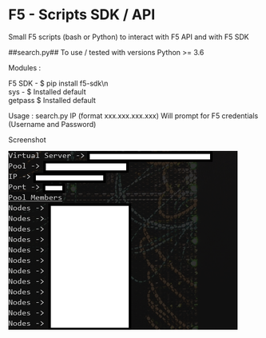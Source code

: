 # F5 - Scripts SDK / API
Small F5 scripts (bash or Python) to interact with F5 API and with F5 SDK

##search.py##
To use / tested with versions Python >= 3.6

Modules : 

F5 SDK - $ pip install f5-sdk\n  
sys - $ Installed default  
getpass $ Installed default  

Usage : 
search.py IP (format xxx.xxx.xxx.xxx)
Will prompt for F5 credentials (Username and Password)

Screenshot

![alt text](https://github.com/ambmarques/f5scripts/blob/main/search_screenshot.PNG?raw=true)
